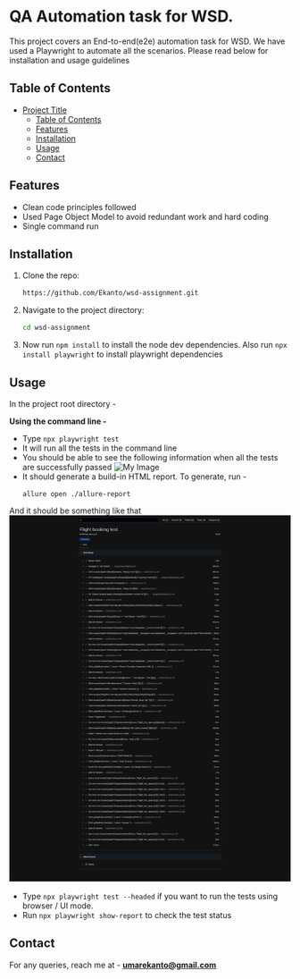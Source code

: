 # QA Automation task for WSD.

This project covers an End-to-end(e2e) automation task for WSD. We have used a Playwright to automate all the scenarios. Please read below for installation and usage guidelines 

## Table of Contents

- [Project Title](#project-title)
  - [Table of Contents](#table-of-contents)
  - [Features](#features)
  - [Installation](#installation)
  - [Usage](#usage)
  - [Contact](#contact)

## Features
* Clean code principles followed
* Used Page Object Model to avoid redundant work and hard coding
* Single command run

## Installation
1. Clone the repo:
   ```sh
   https://github.com/Ekanto/wsd-assignment.git

2. Navigate to the project directory:
   ```sh
   cd wsd-assignment
   
3. Now run `npm install` to install the node dev dependencies. Also run `npx install playwright` to install playwright dependencies 

## Usage
In the project root directory - 
  
**Using the command line -**
- Type `npx playwright test`
- It will run all the tests in the command line
- You should be able to see the following information when all the tests are successfully passed
![My Image](Resources/CMD1.png)
- It should generate a build-in HTML report. To generate, run -
  ```
  allure open ./allure-report
And it should be something like that
![My Image](Resources/CMD2.png)
- Type `npx playwright test --headed` if you want to run the tests using browser / UI mode.
- Run `npx playwright show-report` to check the test status 


  


## Contact 

For any queries, reach me at - **umarekanto@gmail.com**


   



